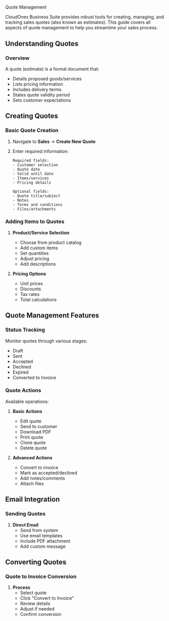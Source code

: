 #

Quote Management

CloudOnex Business Suite provides robust tools for creating, managing, and tracking sales quotes (also known as estimates). This guide covers all aspects of quote management to help you streamline your sales process.

## Understanding Quotes

### Overview

A quote (estimate) is a formal document that:

- Details proposed goods/services
- Lists pricing information
- Includes delivery terms
- States quote validity period
- Sets customer expectations

## Creating Quotes

### Basic Quote Creation

1.  Navigate to **Sales** → **Create New Quote**
2.  Enter required information:

        Required fields:
        - Customer selection
        - Quote date
        - Valid until date
        - Items/services
        - Pricing details

        Optional fields:
        - Quote title/subject
        - Notes
        - Terms and conditions
        - Files/attachments

### Adding Items to Quotes

1.  **Product/Service Selection**

    - Choose from product catalog
    - Add custom items
    - Set quantities
    - Adjust pricing
    - Add descriptions

2.  **Pricing Options**

    - Unit prices
    - Discounts
    - Tax rates
    - Total calculations

## Quote Management Features

### Status Tracking

Monitor quotes through various stages:

- Draft
- Sent
- Accepted
- Declined
- Expired
- Converted to Invoice

### Quote Actions

Available operations:

1.  **Basic Actions**

    - Edit quote
    - Send to customer
    - Download PDF
    - Print quote
    - Clone quote
    - Delete quote

2.  **Advanced Actions**

    - Convert to invoice
    - Mark as accepted/declined
    - Add notes/comments
    - Attach files

## Email Integration

### Sending Quotes

1.  **Direct Email**
    - Send from system
    - Use email templates
    - Include PDF attachment
    - Add custom message

## Converting Quotes

### Quote to Invoice Conversion

1.  **Process**
    - Select quote
    - Click "Convert to Invoice"
    - Review details
    - Adjust if needed
    - Confirm conversion

